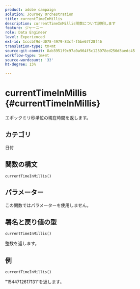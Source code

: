 ```yaml
---
product: adobe campaign
solution: Journey Orchestration
title: currentTimeInMillis
description: currentTimeInMillis関数について説明します
feature: ジャーニー
role: Data Engineer
level: Experienced
exl-id: 1cccbf9d-d078-4979-83cf-f5be67f28f46
translation-type: tm+mt
source-git-commit: 8ab3951f9c97a0a964f5c123978ed256d3aedc45
workflow-type: tm+mt
source-wordcount: '33'
ht-degree: 15%

---
```


# currentTimeInMillis {#currentTimeInMillis}

エポックミリ秒単位の現在時間を返します。

## カテゴリ

日付

## 関数の構文

`currentTimeInMillis()`

## パラメーター

この関数ではパラメーターを使用しません。

## 署名と戻り値の型

`currentTimeInMillis()`

整数を返します。

## 例

`currentTimeInMillis()`

&quot;1544712617131&quot;を返します。
